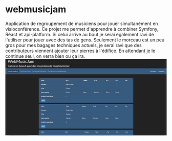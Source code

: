 # webmusicjam
Application de regroupement de musiciens pour jouer simultanément en visioconférence.
Ce projet me permet d'apprendre à combiner Symfony, Réact et api-platform. Si celui arrive au bout je serai egalement ravi de l'utiliser pour jouer avec des tas de gens.
Seulement le morceau est un peu gros pour mes bagages techniques actuels, je serai ravi que des contributeurs viennent ajouter leur pierres à l'édifice.
En attendant je le continue seul, on verra bien ou ça ira.
![Screenshot](webmusicjam.png)
